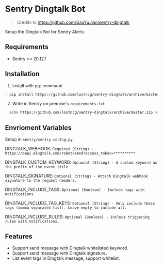 # Sentry Dingtalk Bot

> Credits to https://github.com/GaoYuJian/sentry-dingtalk

Setup the Dingtalk Bot for Sentry Alerts.

## Requirements

- Sentry >= 20.12.1

## Installation

1. Install with `pip` command

```bash
- pip install https://github.com/lostncg/sentry-dingtalk/archive/master.zip
```

2. Write in Sentry on premise's `requirements.txt`

```bash
  echo https://github.com/lostncg/sentry-dingtalk/archive/master.zip >> requirements.txt
```

## Envrioment Variables

Setup in `sentry/sentry.config.py`

DINGTALK_WEBHOOK: `Required (String) - https://oapi.dingtalk.com/robot/send?access_token=**********`

DINGTALK_CUSTOM_KEYWORD: `Optional (String) - A custom keyword as the prefix of the event title`

DINGTALK_SIGNATURE: `Optional (String) - Attach Dingtalk webhook signature to the request headers.`

DINGTALK_INCLUDE_TAGS: `Optional (Boolean) - Include tags with notifications`

DINGTALK_INCLUDE_TAG_KEYS: `Optional (String) - Only include these tags (comma separated list). Leave empty to include all.`

DINGTALK_INCLUDE_RULES: `Optional (Boolean) - Include triggering rules with notifications.`

## Features

- Support send message with Dingtalk whitelisted keyword.
- Support send message with Dingtalk signature.
- List event tags in Dingtalk message, support whitelist.

